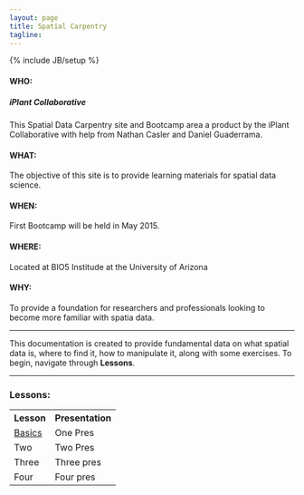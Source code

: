 ```yaml
---
layout: page
title: Spatial Carpentry
tagline:  
---
```

{% include JB/setup %}

#### WHO:

##### iPlant Collaborative

This Spatial Data Carpentry site and Bootcamp area a product by the iPlant Collaborative with help from Nathan Casler and Daniel Guaderrama.

#### WHAT:

The objective of this site is to provide learning materials for spatial data science.

#### WHEN:

First Bootcamp will be held in May 2015.

#### WHERE:

Located at BIO5 Institude at the University of Arizona

#### WHY:

To provide a foundation for researchers and professionals looking to become more familiar with spatia data.

----

This documentation is created to provide fundamental data on what spatial data is, where to find it, how to manipulate it, along with some exercises. To begin, navigate through **Lessons**.

----

### Lessons:

<table>
  <tr>
    <th>Lesson</th>
    <th>Presentation</th>
    <tr>
      <td><a href="http://spatialcarpentry.github.io/basics/">Basics</a></td>
      <td>One Pres</td>
    </tr>
    <tr>
      <td>Two</td>
      <Td>Two Pres</td>
    </tr>
    <tr>
      <td>Three</td>
      <td>Three pres</td>
    </tr>
    <tr>
      <td>Four</td>
      <td>Four pres</td>
    </tr>
</table>


